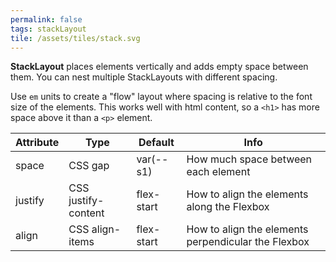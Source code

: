 ```yaml
---
permalink: false
tags: stackLayout
tile: /assets/tiles/stack.svg
---
```


**StackLayout** places elements vertically and adds empty space between them.
You can nest multiple StackLayouts with different spacing.

Use `em` units to create a "flow" layout where spacing is relative to the font size of the elements.
This works well with html content, so a `<h1>` has more space above it than a `<p>` element.

| Attribute | Type                | Default    | Info                                                |
| --------- | ------------------- | ---------- | --------------------------------------------------- |
| space     | CSS gap             | var(--s1)  | How much space between each element                 |
| justify   | CSS justify-content | flex-start | How to align the elements along the Flexbox         |
| align     | CSS align-items     | flex-start | How to align the elements perpendicular the Flexbox |
